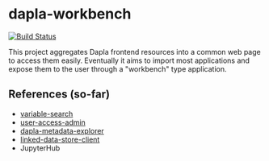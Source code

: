 # dapla-workbench
[![Build Status](https://dev.azure.com/statisticsnorway/Dapla/_apis/build/status/statisticsnorway.dapla-workbench?branchName=master)](https://dev.azure.com/statisticsnorway/Dapla/_build/latest?definitionId=20&branchName=master)

This project aggregates Dapla frontend resources into a common web page to access them easily. 
Eventually it aims to import most applications and expose them to the user through a "workbench" type application.

## References (so-far)
* [variable-search](https://github.com/statisticsnorway/variable-search)
* [user-access-admin](https://github.com/statisticsnorway/user-access-admin)
* [dapla-metadata-explorer](https://github.com/statisticsnorway/dapla-metadata-explorer)
* [linked-data-store-client](https://github.com/statisticsnorway/linked-data-store-client)
* JupyterHub

